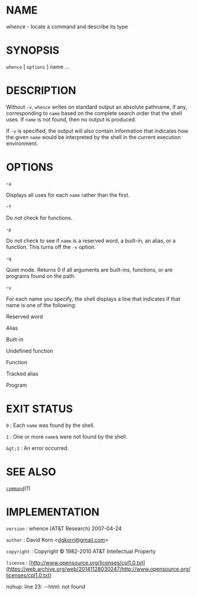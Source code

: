 # NAME

whence - locate a command and describe its type

# SYNOPSIS

`whence` \[ `options` \] name ...

# DESCRIPTION

Without `-v`, `whence` writes on standard output an absolute
pathname, if any, corresponding to `name` based on the complete search
order that the shell uses. If `name` is not found, then no output is
produced.

If `-v` is specified, the output will also contain information that
indicates how the given `name` would be interpreted by the shell in the
current execution environment.

# OPTIONS

-`a`

Displays all uses for each `name` rather than the first.

-`f`

Do not check for functions.

-`p`

Do not check to see if `name` is a reserved word, a built-in, an alias,
or a function. This turns off the `-v` option.

-`q`

Quiet mode. Returns 0 if all arguments are built-ins, functions, or are
programs found on the path.

-`v`

For each name you specify, the shell displays a line that indicates if
that name is one of the following:

Reserved word

Alias

Built-in

Undefined function

Function

Tracked alias

Program

# EXIT STATUS

`0`
: Each `name` was found by the shell.

`1`
: One or more `name`s were not found by the shell.

`&gt;1`
: An error occurred.

# SEE ALSO

[`command`](/web/20141128030247/http://www2.research.att.com/~astopen/man/man1/command.html)(1)

# IMPLEMENTATION

`version`
: whence (AT&T Research) 2007-04-24

`author`
: David Korn
    &lt;[dgkorn@gmail.com](https://web.archive.org/web/20141128030247/mailto:dgkorn@gmail.com)&gt;

`copyright`
: Copyright © 1982-2010 AT&T Intellectual Property

`license`
: [http://www.opensource.org/licenses/cpl1.0.txt](https://web.archive.org/web/20141128030247/http://www.opensource.org/licenses/cpl1.0.txt)

nohup: line 23: --html: not found
